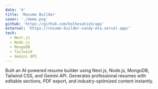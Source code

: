 ```yaml
---
date: '4'
title: 'Resume Builder'
cover: './demo.png'
github: 'https://github.com/kolhesatish/app'
external: 'https://resume-builder-sandy-eta.vercel.app/'
tech:
  - Next.js
  - Node.js
  - MongoDB 
  - Tailwind
  - Gemini API
---
```


Built an AI-powered resume builder using Next.js, Node.js, MongoDB, Tailwind CSS, and Gemini API. Generates professional resumes with editable sections, PDF export, and industry-optimized content instantly.
